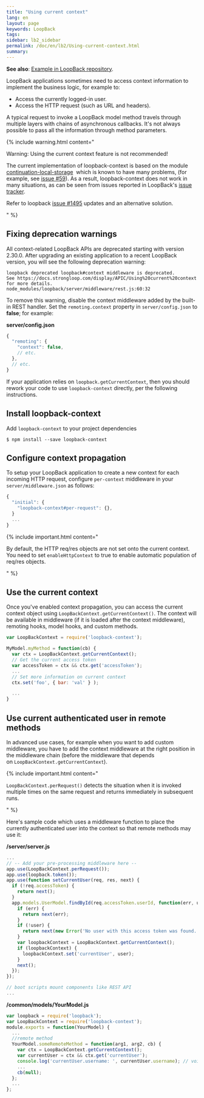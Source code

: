 ```yaml
---
title: "Using current context"
lang: en
layout: page
keywords: LoopBack
tags:
sidebar: lb2_sidebar
permalink: /doc/en/lb2/Using-current-context.html
summary:
---
```


**See also**: [Example in LoopBack repository](https://github.com/strongloop/loopback/blob/master/example/context/app.js).

LoopBack applications sometimes need to access context information to implement the business logic, for example to:

* Access the currently logged-in user.
* Access the HTTP request (such as URL and headers).

A typical request to invoke a LoopBack model method travels through multiple layers with chains of asynchronous callbacks.
It's not always possible to pass all the information through method parameters. 

{% include warning.html content="

Warning: Using the current context feature is not recommended!

The current implementation of loopback-context is based on the module [continuation-local-storage](https://www.npmjs.com/package/continuation-local-storage) 
which is known to have many problems, (for example, see [issue #59](https://github.com/othiym23/node-continuation-local-storage/issues/59)).
As a result, loopback-context does not work in many situations, as can be seen from issues reported in LoopBack's
[issue tracker](https://github.com/strongloop/loopback/issues?utf8=%E2%9C%93&q=is%3Aissue%20getCurrentContext).

Refer to loopback [issue #1495](https://github.com/strongloop/loopback/issues/1495) updates and an alternative solution.

" %}

## Fixing deprecation warnings

All context-related LoopBack APIs are deprecated starting with version 2.30.0.
After upgrading an existing application to a recent LoopBack version, you will see the following deprecation warning:

```
loopback deprecated loopback#context middleware is deprecated.
See https://docs.strongloop.com/display/APIC/Using%20current%20context for more details.
node_modules/loopback/server/middleware/rest.js:60:32
```

To remove this warning, disable the context middleware added by the built-in REST handler. Set the `remoting.context` property in `server/config.json` to **false**; for example:

**server/config.json**

```javascript
{
  "remoting": {
    "context": false,
    // etc.
  },
  // etc.
}
```

If your application relies on `loopback.getCurrentContext`, then you should rework your code to use `loopback-context` directly, per the following instructions.

## Install loopback-context

Add `loopback-context` to your project dependencies

`$ npm install --save loopback-context`

## Configure context propagation

To setup your LoopBack application to create a new context for each incoming HTTP request, configure `per-context` middleware in your `server/middleware.json` as follows:

```javascript
{
  "initial": {
    "loopback-context#per-request": {},
  }
  ...
}
```

{% include important.html content="

By default, the HTTP req/res objects are not set onto the current context.
You need to set `enableHttpContext` to true to enable automatic population of req/res objects.

" %}

## Use the current context

Once you've enabled context propagation, you can access the current context object using `LoopBackContext.getCurrentContext()`.
The context will be available in middleware (if it is loaded after the context middleware), remoting hooks, model hooks, and custom methods.

```javascript
var LoopBackContext = require('loopback-context');

MyModel.myMethod = function(cb) {
  var ctx = LoopBackContext.getCurrentContext();
  // Get the current access token
  var accessToken = ctx && ctx.get('accessToken');
  ...
  // Set more information on current context
  ctx.set('foo', { bar: 'val' } );

  ...
}
```

## Use current authenticated user in remote methods

In advanced use cases, for example when you want to add custom middleware, you have to add the context middleware
at the right position in the middleware chain (before the middleware that depends on `LoopBackContext.getCurrentContext`).

{% include important.html content="

`LoopBackContext.perRequest()` detects the situation when it is invoked multiple times on the same request and returns immediately in subsequent runs.

" %}

Here's sample code which uses a middleware function to place the currently authenticated user into the context so that remote methods may use it:

**/server/server.js**

```javascript
...
// -- Add your pre-processing middleware here --
app.use(LoopBackContext.perRequest());
app.use(loopback.token());
app.use(function setCurrentUser(req, res, next) {
  if (!req.accessToken) {
    return next();
  }
  app.models.UserModel.findById(req.accessToken.userId, function(err, user) {
    if (err) {
      return next(err);
    }
    if (!user) {
      return next(new Error('No user with this access token was found.'));
    }
    var loopbackContext = LoopBackContext.getCurrentContext();
    if (loopbackContext) {
      loopbackContext.set('currentUser', user);
    }
    next();
  });
});

// boot scripts mount components like REST API
...
```

**/common/models/YourModel.js**

```javascript
var loopback = require('loopback');
var LoopBackContext = require('loopback-context');
module.exports = function(YourModel) {
  ...
  //remote method
  YourModel.someRemoteMethod = function(arg1, arg2, cb) {
    var ctx = LoopBackContext.getCurrentContext();
    var currentUser = ctx && ctx.get('currentUser');
    console.log('currentUser.username: ', currentUser.username); // voila!
    ...
    cb(null);
  };
  ...
};
```